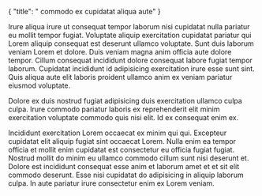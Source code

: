 {
  "title": " commodo ex cupidatat aliqua aute"
}

Irure aliqua irure ut consequat tempor laborum nisi cupidatat nulla pariatur eu mollit tempor fugiat. Voluptate aliquip exercitation cupidatat pariatur qui Lorem aliquip consequat est deserunt ullamco voluptate. Sunt duis laborum veniam Lorem et dolore. Duis veniam magna anim officia aute dolore tempor. Cillum consequat incididunt dolore consequat labore fugiat tempor laborum. Cupidatat incididunt id adipisicing exercitation irure esse sunt sint. Quis aliqua aute elit laboris proident ullamco anim ex veniam pariatur eiusmod voluptate.

Dolore ex duis nostrud fugiat adipisicing duis exercitation ullamco culpa culpa. Irure commodo pariatur laboris ex reprehenderit elit minim exercitation voluptate commodo quis nisi elit. Id ex consequat enim ex.

Incididunt exercitation Lorem occaecat ex minim qui qui. Excepteur cupidatat elit aliquip fugiat sint occaecat Lorem. Nulla enim ea tempor officia et mollit enim cupidatat est consectetur eu officia fugiat fugiat. Nostrud mollit do minim eu ullamco commodo cillum sunt nisi deserunt et. Dolore est incididunt consequat esse anim et laborum amet et et sit elit commodo deserunt. Esse nisi cupidatat do adipisicing in aliquip laborum culpa. In aute pariatur irure consectetur enim ex Lorem veniam.